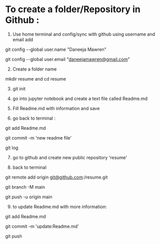 <h1>To create a folder/Repository in Github :</h1>

1) Use home terminal and config/sync with github using username and email add

git config --global user.name "Daneeja Mawren"  

git config --global user.email "daneejamawren@gmail.com"

2) Create a folder name 

mkdir resume and cd resume

3) git init

4) go into jupyter notebook and create a text file called Readme.md

5) Fill Readme.md with information and save

6) go back to terminal :

git add Readme.md

git commit -m 'new readme file'

git log 

7) go to github and create new public repository 'resume'

8) back to terminal

git remote add origin git@github.com:<your username>/resume.git
    
git branch -M main    
    
git push -u origin main 

9) to update Readme.md with more information:

git add Readme.md
    
git commit -m 'update:Readme.md'
    
git push





